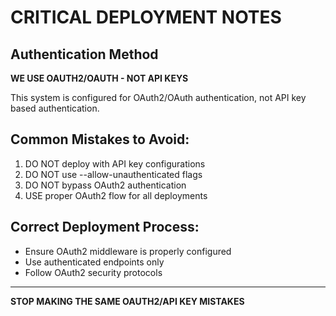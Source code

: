 # CRITICAL DEPLOYMENT NOTES

## Authentication Method
**WE USE OAUTH2/OAUTH - NOT API KEYS**

This system is configured for OAuth2/OAuth authentication, not API key based authentication.

## Common Mistakes to Avoid:
1. DO NOT deploy with API key configurations
2. DO NOT use --allow-unauthenticated flags
3. DO NOT bypass OAuth2 authentication
4. USE proper OAuth2 flow for all deployments

## Correct Deployment Process:
- Ensure OAuth2 middleware is properly configured
- Use authenticated endpoints only
- Follow OAuth2 security protocols

---
**STOP MAKING THE SAME OAUTH2/API KEY MISTAKES**
